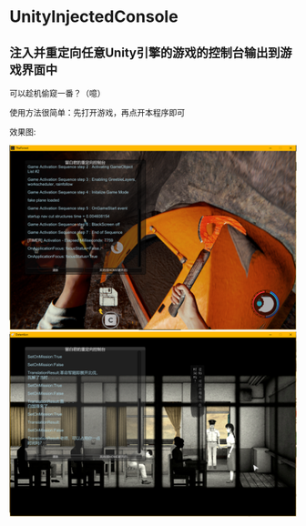 # UnityInjectedConsole
## 注入并重定向任意Unity引擎的游戏的控制台输出到游戏界面中


可以趁机偷窥一番？（噫）


使用方法很简单：先打开游戏，再点开本程序即可


效果图:
<div align="center">
<img src="screenshot.png"/>
</div>
<div align="center">
<img src="screenshot2.png"/>
</div>